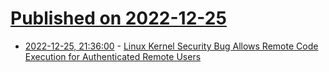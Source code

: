 # [Published on 2022-12-25](index.md)

* [2022-12-25, 21:36:00](https://it.slashdot.org/story/22/12/25/216211/linux-kernel-security-bug-allows-remote-code-execution-for-authenticated-remote-users?utm_source=rss1.0mainlinkanon&utm_medium=feed) - [Linux Kernel Security Bug Allows Remote Code Execution for Authenticated Remote Users](https://it.slashdot.org/story/22/12/25/216211/linux-kernel-security-bug-allows-remote-code-execution-for-authenticated-remote-users?utm_source=rss1.0mainlinkanon&utm_medium=feed)

